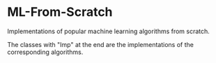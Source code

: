 # ML-From-Scratch
Implementations of popular machine learning algorithms from scratch.

The classes with "Imp" at the end are the implementations of the corresponding algorithms.
